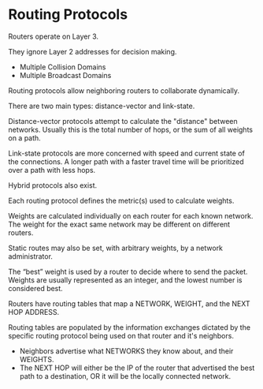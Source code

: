 # Routing Protocols

Routers operate on Layer 3.

They ignore Layer 2 addresses for decision making.

* Multiple Collision Domains
* Multiple Broadcast Domains

Routing protocols allow neighboring routers to collaborate dynamically.

There are two main types: distance-vector and link-state.

Distance-vector protocols attempt to calculate the "distance" between networks. Usually this is the total number of hops, or the sum of all weights on a path.

Link-state protocols are more concerned with speed and current state of the connections. A longer path with a faster travel time will be prioritized over a path with less hops.

Hybrid protocols also exist.

Each routing protocol defines the metric\(s\) used to calculate weights.

Weights are calculated individually on each router for each known network. The weight for the exact same network may be different on different routers.

Static routes may also be set, with arbitrary weights, by a network administrator.

The “best” weight is used by a router to decide where to send the packet. Weights are usually represented as an integer, and the lowest number is considered best.

Routers have routing tables that map a NETWORK, WEIGHT, and the NEXT HOP ADDRESS.

Routing tables are populated by the information exchanges dictated by the specific routing protocol being used on that router and it's neighbors.

* Neighbors advertise what NETWORKS they know about, and their WEIGHTS.
* The NEXT HOP will either be the IP of the router that advertised the best path to a destination, OR it will be the locally connected network.



